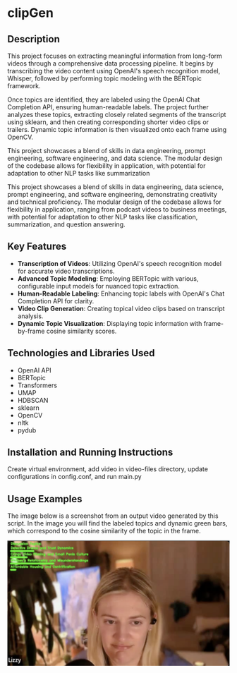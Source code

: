 # clipGen

## Description
This project focuses on extracting meaningful information from long-form videos through a comprehensive data processing pipeline. It begins by transcribing the video content using OpenAI's speech recognition model, Whisper, followed by performing topic modeling with the BERTopic framework.

Once topics are identified, they are labeled using the OpenAI Chat Completion API, ensuring human-readable labels. The project further analyzes these topics, extracting closely related segments of the transcript using sklearn, and then creating corresponding shorter video clips or trailers. Dynamic topic information is then visualized onto each frame using OpenCV.

This project showcases a blend of skills in data engineering, prompt engineering, software engineering, and data science. The modular design of the codebase allows for flexibility in application, with potential for adaptation to other NLP tasks like summarization 

This project showcases a blend of skills in data engineering, data science, prompt engineering, and software engineering, demonstrating creativity and technical proficiency. The modular design of the codebase allows for flexibility in application, ranging from podcast videos to business meetings, with potential for adaptation to other NLP tasks like classification, summarization, and question answering.

## Key Features
- **Transcription of Videos**: Utilizing OpenAI's speech recognition model for accurate video transcriptions.
- **Advanced Topic Modeling**: Employing BERTopic with various, configurable input models for nuanced topic extraction.
- **Human-Readable Labeling**: Enhancing topic labels with OpenAI's Chat Completion API for clarity.
- **Video Clip Generation**: Creating topical video clips based on transcript analysis.
- **Dynamic Topic Visualization**: Displaying topic information with frame-by-frame cosine similarity scores.

## Technologies and Libraries Used
- OpenAI API
- BERTopic
- Transformers
- UMAP
- HDBSCAN
- sklearn
- OpenCV
- nltk
- pydub

## Installation and Running Instructions
Create virtual environment, add video in video-files directory, update configurations in config.conf, and run main.py

## Usage Examples
The image below is a screenshot from an output video generated by this script. In the image you will find the labeled topics and dynamic green bars, which correspond to the cosine similarity of the topic in the frame.

![Sample Output Screenshot](outputs/sample_image.png)